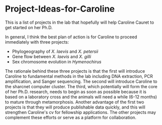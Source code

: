 # Project-Ideas-for-Caroline
This is a list of projects in the lab that hopefully will help Caroline Cauret to get started on her Ph.D.

In general, I think the best plan of action is for Caroline to proceed immediately with three projects:
* Phylogeography of *X. laevis* and *X. petersii*
* Gene flow between *X. laevis* and *X. gilli*
* Sex chromosome evolution in *Hymenochirus*

The rationale behind these three projects is that the first will introduce Caroline to fundamental methods in the lab including DNA extraction, PCR amplification, and Sanger sequencing. The second will introduce Caroline to the sharcnet computer cluster. The third, which potentially will form the core of her Ph.D. research, needs to begin as soon as possible because it is based on a laboratory cross and the animals will need a while (6-12 months) to mature through metamorphosis. Another advantage of the first two projects is that they will produce publishable data quickly, and this will strengthen Caroline's cv for fellowship applications. The other projects may complement these efforts or serve as a platform for collaboration.

